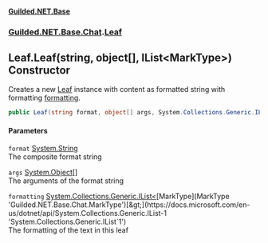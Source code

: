 
#### [Guilded.NET.Base](index 'index')
### [Guilded.NET.Base.Chat](index#Guilded_NET_Base_Chat 'Guilded.NET.Base.Chat').[Leaf](Leaf 'Guilded.NET.Base.Chat.Leaf')
## Leaf.Leaf(string, object[], IList&lt;MarkType&gt;) Constructor
Creates a new [Leaf](Leaf 'Guilded.NET.Base.Chat.Leaf') instance with content as formatted string with formatting [formatting](Leaf_Leaf(string_object___IList_MarkType_)#Guilded_NET_Base_Chat_Leaf_Leaf(string_object___System_Collections_Generic_IList_Guilded_NET_Base_Chat_MarkType_)_formatting 'Guilded.NET.Base.Chat.Leaf.Leaf(string, object[], System.Collections.Generic.IList&lt;Guilded.NET.Base.Chat.MarkType&gt;).formatting').  
```csharp
public Leaf(string format, object[] args, System.Collections.Generic.IList<Guilded.NET.Base.Chat.MarkType> formatting);
```

#### Parameters
<a name='Guilded_NET_Base_Chat_Leaf_Leaf(string_object___System_Collections_Generic_IList_Guilded_NET_Base_Chat_MarkType_)_format'></a>
`format` [System.String](https://docs.microsoft.com/en-us/dotnet/api/System.String 'System.String')  
The composite format string
  
<a name='Guilded_NET_Base_Chat_Leaf_Leaf(string_object___System_Collections_Generic_IList_Guilded_NET_Base_Chat_MarkType_)_args'></a>
`args` [System.Object](https://docs.microsoft.com/en-us/dotnet/api/System.Object 'System.Object')[[]](https://docs.microsoft.com/en-us/dotnet/api/System.Array 'System.Array')  
The arguments of the format string
  
<a name='Guilded_NET_Base_Chat_Leaf_Leaf(string_object___System_Collections_Generic_IList_Guilded_NET_Base_Chat_MarkType_)_formatting'></a>
`formatting` [System.Collections.Generic.IList&lt;](https://docs.microsoft.com/en-us/dotnet/api/System.Collections.Generic.IList-1 'System.Collections.Generic.IList`1')[MarkType](MarkType 'Guilded.NET.Base.Chat.MarkType')[&gt;](https://docs.microsoft.com/en-us/dotnet/api/System.Collections.Generic.IList-1 'System.Collections.Generic.IList`1')  
The formatting of the text in this leaf
  
